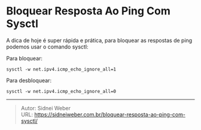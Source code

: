 # Bloquear Resposta Ao Ping Com Sysctl

A dica de hoje é super rápida e prática, para bloquear as respostas de ping podemos usar o comando sysctl:

Para bloquear:

```shell
sysctl -w net.ipv4.icmp_echo_ignore_all=1
```

Para desbloquear:

```shell
sysctl -w net.ipv4.icmp_echo_ignore_all=0
```


---

> Autor: Sidnei Weber  
> URL: https://sidneiweber.com.br/bloquear-resposta-ao-ping-com-sysctl/  


